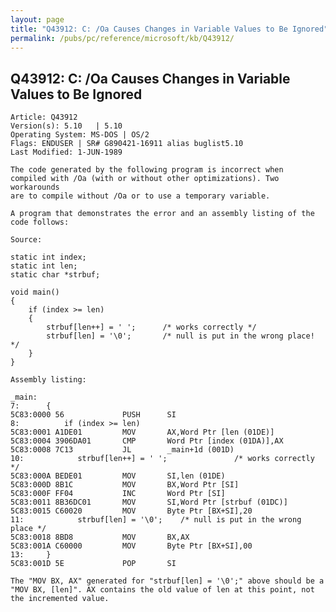 ```yaml
---
layout: page
title: "Q43912: C: /Oa Causes Changes in Variable Values to Be Ignored"
permalink: /pubs/pc/reference/microsoft/kb/Q43912/
---
```


## Q43912: C: /Oa Causes Changes in Variable Values to Be Ignored

	Article: Q43912
	Version(s): 5.10   | 5.10
	Operating System: MS-DOS | OS/2
	Flags: ENDUSER | SR# G890421-16911 alias buglist5.10
	Last Modified: 1-JUN-1989
	
	The code generated by the following program is incorrect when
	compiled with /Oa (with or without other optimizations). Two workarounds
	are to compile without /Oa or to use a temporary variable.
	
	A program that demonstrates the error and an assembly listing of the
	code follows:
	
	Source:
	
	static int index;
	static int len;
	static char *strbuf;
	
	void main()
	{
	    if (index >= len)
	    {
	        strbuf[len++] = ' ';      /* works correctly */
	        strbuf[len] = '\0';       /* null is put in the wrong place! */
	    }
	}
	
	Assembly listing:
	
	_main:
	7:      {
	5C83:0000 56             PUSH      SI
	8:          if (index >= len)
	5C83:0001 A1DE01         MOV       AX,Word Ptr [len (01DE)]
	5C83:0004 3906DA01       CMP       Word Ptr [index (01DA)],AX
	5C83:0008 7C13           JL        _main+1d (001D)
	10:            strbuf[len++] = ' ';               /* works correctly */
	5C83:000A BEDE01         MOV       SI,len (01DE)
	5C83:000D 8B1C           MOV       BX,Word Ptr [SI]
	5C83:000F FF04           INC       Word Ptr [SI]
	5C83:0011 8B36DC01       MOV       SI,Word Ptr [strbuf (01DC)]
	5C83:0015 C60020         MOV       Byte Ptr [BX+SI],20
	11:            strbuf[len] = '\0';    /* null is put in the wrong place */
	5C83:0018 8BD8           MOV       BX,AX
	5C83:001A C60000         MOV       Byte Ptr [BX+SI],00
	13:     }
	5C83:001D 5E             POP       SI
	
	The "MOV BX, AX" generated for "strbuf[len] = '\0';" above should be a
	"MOV BX, [len]". AX contains the old value of len at this point, not
	the incremented value.
